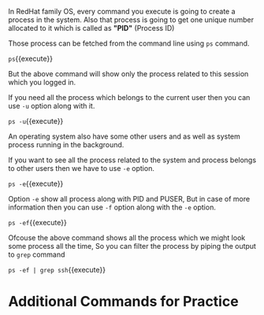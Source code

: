 

In RedHat family OS, every command you execute is going to create a process in the system. Also that process is going to get one unique number allocated to it which is called as **"PID"** (Process ID)

Those process can be fetched from the command line using `ps` command.

`ps`{{execute}}


But the above command will show only the process related to this session which you logged in. 

If you need all the process which belongs to the current user then you can use `-u` option along with it.

`ps -u`{{execute}}


An operating system also have some other users and as well as system process running in the background.

If you want to see all the process related to the system and process belongs to other users then we have to use `-e` option.

`ps -e`{{execute}}


Option `-e` show all process along with PID and PUSER, But in case of more information then you can use `-f` option along with the `-e` option.

`ps -ef`{{execute}}


Ofcouse the above command shows all the process which we might look some process all the time, So you can filter the process by piping the output to `grep` command

`ps -ef | grep ssh`{{execute}}




# Additional Commands for Practice
